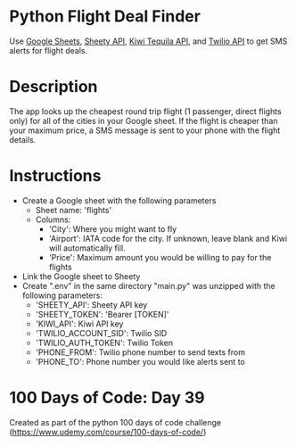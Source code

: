 # Python Flight Deal Finder
Use [Google Sheets](https://www.google.com/sheets/about/), [Sheety API](https://sheety.co/), [Kiwi Tequila API](https://tequila.kiwi.com/), and [Twilio API](https://www.twilio.com/) to get SMS alerts for flight deals.

# Description
The app looks up the cheapest round trip flight (1 passenger, direct flights only) for all of the cities in your Google sheet. If the flight is cheaper than your maximum price, a SMS message is sent to your phone with the flight details.

# Instructions
* Create a Google sheet with the following parameters
  * Sheet name: 'flights'
  * Columns:
    * 'City': Where you might want to fly
    * 'Airport': IATA code for the city. If unknown, leave blank and Kiwi will automatically fill.
    * 'Price': Maximum amount you would be willing to pay for the flights
* Link the Google sheet to Sheety
* Create ".env" in the same directory "main.py" was unzipped with the following parameters:
  * 'SHEETY_API': Sheety API key
  * 'SHEETY_TOKEN': 'Bearer [TOKEN]'
  * 'KIWI_API': Kiwi API key
  * 'TWILIO_ACCOUNT_SID': Twilio SID
  * 'TWILIO_AUTH_TOKEN': Twilio Token
  * 'PHONE_FROM': Twilio phone number to send texts from
  * 'PHONE_TO': Phone number you would like alerts sent to

# 100 Days of Code: Day 39
Created as part of the python 100 days of code challenge (https://www.udemy.com/course/100-days-of-code/)
